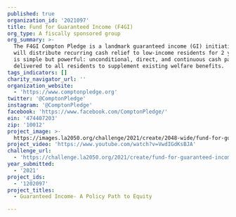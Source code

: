 ```yaml
---
published: true
organization_id: '2021097'
title: Fund for Guaranteed Income (F4GI)
org_type: A fiscally sponsored group
org_summary: >-
  The F4GI Compton Pledge is a landmark guaranteed income (GI) initiative that
  will distribute recurring cash relief to low-income residents for 2 years. GI
  is simple but powerful: unconditional, direct, and continuous cash payments
  delivered to all residents to supplement existing welfare benefits.
tags_indicators: []
charity_navigator_url: ''
organization_website:
  - 'https://www.comptonpledge.org'
twitter: '@ComptonPledge'
instagram: '@ComptonPledge'
facebook: 'https://www.facebook.com/ComptonPledge/'
ein: '474407203'
zip: '10012'
project_image: >-
  https://images.la2050.org/challenge/2021/create/2048-wide/fund-for-guaranteed-income-f4gi.jpg
project_video: 'https://www.youtube.com/watch?v=VwdIGdKsBJA'
challenge_url:
  - 'https://challenge.la2050.org/2021/create/fund-for-guaranteed-income-f4gi/'
year_submitted:
  - '2021'
project_ids:
  - '1202097'
project_titles:
  - Guaranteed Income- A Policy Path to Equity

---
```

